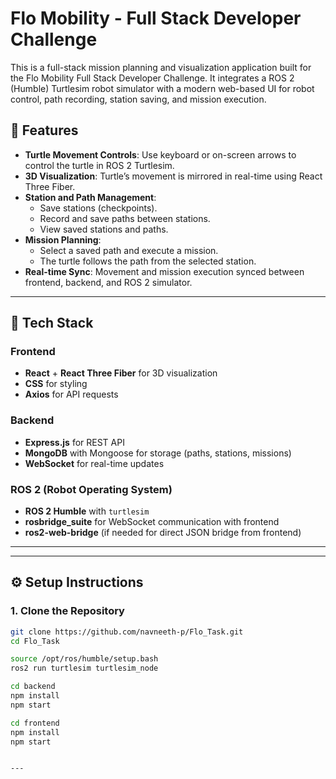 # Flo Mobility - Full Stack Developer Challenge

This is a full-stack mission planning and visualization application built for the Flo Mobility Full Stack Developer Challenge. It integrates a ROS 2 (Humble) Turtlesim robot simulator with a modern web-based UI for robot control, path recording, station saving, and mission execution.

## 🚀 Features

- **Turtle Movement Controls**: Use keyboard or on-screen arrows to control the turtle in ROS 2 Turtlesim.
- **3D Visualization**: Turtle’s movement is mirrored in real-time using React Three Fiber.
- **Station and Path Management**:
  - Save stations (checkpoints).
  - Record and save paths between stations.
  - View saved stations and paths.
- **Mission Planning**:
  - Select a saved path and execute a mission.
  - The turtle follows the path from the selected station.
- **Real-time Sync**: Movement and mission execution synced between frontend, backend, and ROS 2 simulator.

---

## 🧱 Tech Stack

### Frontend
- **React** + **React Three Fiber** for 3D visualization
- **CSS** for styling
- **Axios** for API requests

### Backend
- **Express.js** for REST API
- **MongoDB** with Mongoose for storage (paths, stations, missions)
- **WebSocket** for real-time updates

### ROS 2 (Robot Operating System)
- **ROS 2 Humble** with `turtlesim`
- **rosbridge_suite** for WebSocket communication with frontend
- **ros2-web-bridge** (if needed for direct JSON bridge from frontend)

---

---

## ⚙️ Setup Instructions

### 1. Clone the Repository
```bash
git clone https://github.com/navneeth-p/Flo_Task.git
cd Flo_Task

source /opt/ros/humble/setup.bash
ros2 run turtlesim turtlesim_node

cd backend
npm install
npm start

cd frontend
npm install
npm start


---

